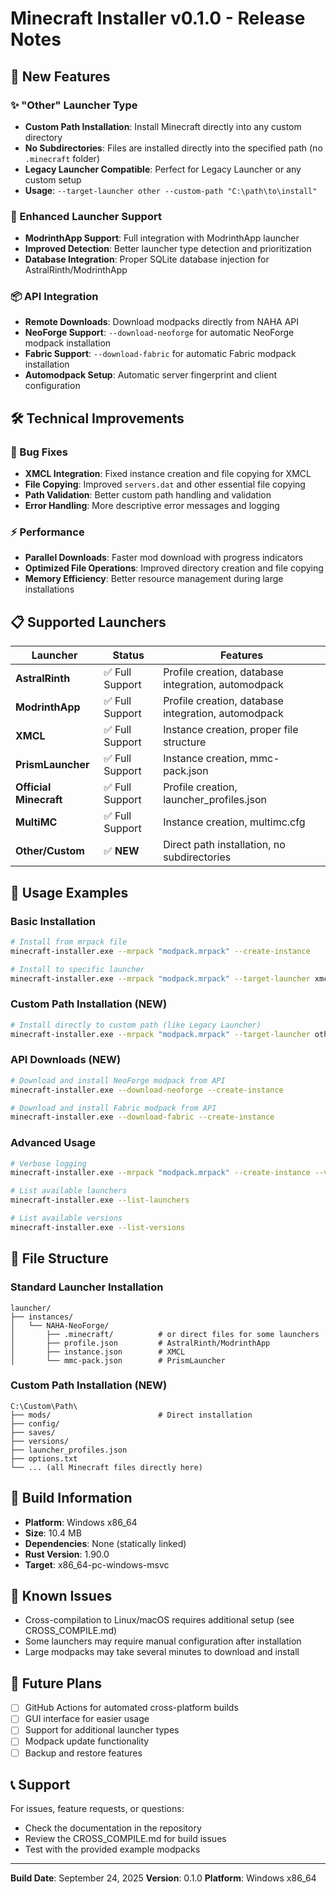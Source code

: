 # Minecraft Installer v0.1.0 - Release Notes

## 🎉 New Features

### ✨ "Other" Launcher Type

- **Custom Path Installation**: Install Minecraft directly into any custom directory
- **No Subdirectories**: Files are installed directly into the specified path (no `.minecraft` folder)
- **Legacy Launcher Compatible**: Perfect for Legacy Launcher or any custom setup
- **Usage**: `--target-launcher other --custom-path "C:\path\to\install"`

### 🔧 Enhanced Launcher Support

- **ModrinthApp Support**: Full integration with ModrinthApp launcher
- **Improved Detection**: Better launcher type detection and prioritization
- **Database Integration**: Proper SQLite database injection for AstralRinth/ModrinthApp

### 📦 API Integration

- **Remote Downloads**: Download modpacks directly from NAHA API
- **NeoForge Support**: `--download-neoforge` for automatic NeoForge modpack installation
- **Fabric Support**: `--download-fabric` for automatic Fabric modpack installation
- **Automodpack Setup**: Automatic server fingerprint and client configuration

## 🛠️ Technical Improvements

### 🐛 Bug Fixes

- **XMCL Integration**: Fixed instance creation and file copying for XMCL
- **File Copying**: Improved `servers.dat` and other essential file copying
- **Path Validation**: Better custom path handling and validation
- **Error Handling**: More descriptive error messages and logging

### ⚡ Performance

- **Parallel Downloads**: Faster mod download with progress indicators
- **Optimized File Operations**: Improved directory creation and file copying
- **Memory Efficiency**: Better resource management during large installations

## 📋 Supported Launchers

| Launcher               | Status          | Features                                            |
| ---------------------- | --------------- | --------------------------------------------------- |
| **AstralRinth**        | ✅ Full Support | Profile creation, database integration, automodpack |
| **ModrinthApp**        | ✅ Full Support | Profile creation, database integration, automodpack |
| **XMCL**               | ✅ Full Support | Instance creation, proper file structure            |
| **PrismLauncher**      | ✅ Full Support | Instance creation, mmc-pack.json                    |
| **Official Minecraft** | ✅ Full Support | Profile creation, launcher_profiles.json            |
| **MultiMC**            | ✅ Full Support | Instance creation, multimc.cfg                      |
| **Other/Custom**       | ✅ **NEW**      | Direct path installation, no subdirectories         |

## 🚀 Usage Examples

### Basic Installation

```bash
# Install from mrpack file
minecraft-installer.exe --mrpack "modpack.mrpack" --create-instance

# Install to specific launcher
minecraft-installer.exe --mrpack "modpack.mrpack" --target-launcher xmcl --create-instance
```

### Custom Path Installation (NEW)

```bash
# Install directly to custom path (like Legacy Launcher)
minecraft-installer.exe --mrpack "modpack.mrpack" --target-launcher other --custom-path "C:\Games\Minecraft" --create-instance
```

### API Downloads (NEW)

```bash
# Download and install NeoForge modpack from API
minecraft-installer.exe --download-neoforge --create-instance

# Download and install Fabric modpack from API
minecraft-installer.exe --download-fabric --create-instance
```

### Advanced Usage

```bash
# Verbose logging
minecraft-installer.exe --mrpack "modpack.mrpack" --create-instance --verbose

# List available launchers
minecraft-installer.exe --list-launchers

# List available versions
minecraft-installer.exe --list-versions
```

## 📁 File Structure

### Standard Launcher Installation

```
launcher/
├── instances/
│   └── NAHA-NeoForge/
│       ├── .minecraft/          # or direct files for some launchers
│       ├── profile.json         # AstralRinth/ModrinthApp
│       ├── instance.json        # XMCL
│       └── mmc-pack.json        # PrismLauncher
```

### Custom Path Installation (NEW)

```
C:\Custom\Path\
├── mods/                        # Direct installation
├── config/
├── saves/
├── versions/
├── launcher_profiles.json
├── options.txt
└── ... (all Minecraft files directly here)
```

## 🔧 Build Information

- **Platform**: Windows x86_64
- **Size**: 10.4 MB
- **Dependencies**: None (statically linked)
- **Rust Version**: 1.90.0
- **Target**: x86_64-pc-windows-msvc

## 🐛 Known Issues

- Cross-compilation to Linux/macOS requires additional setup (see CROSS_COMPILE.md)
- Some launchers may require manual configuration after installation
- Large modpacks may take several minutes to download and install

## 🔮 Future Plans

- [ ] GitHub Actions for automated cross-platform builds
- [ ] GUI interface for easier usage
- [ ] Support for additional launcher types
- [ ] Modpack update functionality
- [ ] Backup and restore features

## 📞 Support

For issues, feature requests, or questions:

- Check the documentation in the repository
- Review the CROSS_COMPILE.md for build issues
- Test with the provided example modpacks

---

**Build Date**: September 24, 2025
**Version**: 0.1.0
**Platform**: Windows x86_64








